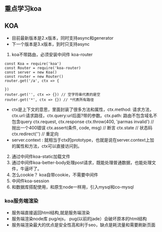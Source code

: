 ## 重点学习koa
## KOA
- 目前最新版本是2.x版本，同时支持async和generator
- 下一个版本是3.x版本，到时只支持async
1. koa不带路由，必须安装中间件 koa-router
```
const Koa = require('koa')
const Router = require('koa-router)
const server = new Koa()
const router = new Router()
router.get('/a', ctx => {

})
router.get('', ctx => {}) // 空字符串代表的是空
router.get('*', ctx => {}) // *代表所有路径
```
- ctx是上下文的意思，里面封装了很多方法和属性，ctx.method: 请求方法，ctx.url:请求路径，ctx.query:url后面?带的参数。ctx.path: 路由不包含域名不包含query
  ctx.request, ctx.response
  ctx.throw(400, 'parmas invalid') // 抛出一个400错误
  ctx.assert(条件, code, msg) // 断言
  ctx.state // 状态码
  ctx.redirect('') // 重定向
- server.context : 就相当于ctx的prototype，也就是说在server.context上加的属性和方法，ctx可以直接访问到。
2. 通过中间件koa-static加载文件
3. 通过中间件koa-better-body处理post请求，既能处理普通数据，也能处理文件，牛逼坏了。
4. 怎么cookie？ koa自带cookie，不需要中间件
5. 中间件koa-session
6. 和数据库搭配使用，和原生node一样用，引入mysql和co-mysql
### koa服务端渲染
-  服务端直接返回html结构,就是服务端渲染
-  服务端渲染node库 pug/ejs， pug(以前的jade）会破坏原本的html结构
-  服务端渲染最大的优点是安全性高和利于seo，缺点是耗流量和需要刷新页面
